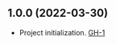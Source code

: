 ## 1.0.0 (2022-03-30)

- Project initialization. [GH-1](https://github.com/terraform-alicloud-modules/terraform-alicloud-dts/pull/1)
